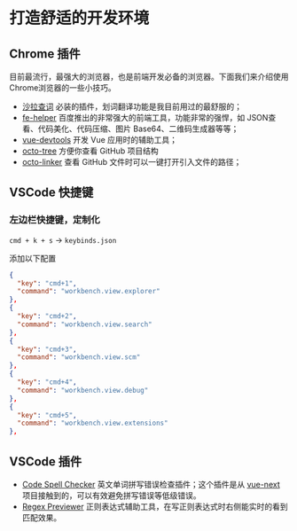 # 打造舒适的开发环境

## Chrome 插件
目前最流行，最强大的浏览器，也是前端开发必备的浏览器。下面我们来介绍使用Chrome浏览器的一些小技巧。  

- [沙拉查词](https://chrome.google.com/webstore/detail/cdonnmffkdaoajfknoeeecmchibpmkmg) 必装的插件，划词翻译功能是我目前用过的最舒服的；  
- [fe-helper](https://www.baidufe.com/fehelper) 百度推出的非常强大的前端工具，功能非常的强悍，如 JSON查看、代码美化、代码压缩、图片 Base64、二维码生成器等等；  
- [vue-devtools](https://github.com/vuejs/vue-devtools) 开发 Vue 应用时的辅助工具；  
- [octo-tree](https://github.com/ovity/octotree) 方便你查看 GitHub 项目结构
- [octo-linker](https://github.com/OctoLinker/OctoLinker) 查看 GitHub 文件时可以一键打开引入文件的路径；

## VSCode 快捷键

### 左边栏快捷键，定制化

`cmd + k + s` -> `keybinds.json`

添加以下配置
```json
{
  "key": "cmd+1",
  "command": "workbench.view.explorer"
},
{
  "key": "cmd+2",
  "command": "workbench.view.search"
},
{
  "key": "cmd+3",
  "command": "workbench.view.scm"
},
{
  "key": "cmd+4",
  "command": "workbench.view.debug"
},
{
  "key": "cmd+5",
  "command": "workbench.view.extensions"
},
```

## VSCode 插件
- [Code Spell Checker](https://marketplace.visualstudio.com/items?itemName=streetsidesoftware.code-spell-checker) 英文单词拼写错误检查插件；这个插件是从 [vue-next](https://github.com/vuejs/vue-next/blob/master/.vscode/settings.json) 项目接触到的，可以有效避免拼写错误等低级错误。
- [Regex Previewer](https://marketplace.visualstudio.com/items?itemName=chrmarti.regex) 正则表达式辅助工具，在写正则表达式时右侧能实时的看到匹配效果。
